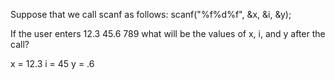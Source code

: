 Suppose that we call scanf as follows:
scanf("%f%d%f", &x, &i, &y);

If the user enters
12.3 45.6 789
what will be the values of x, i, and y after the call?

x = 12.3
i = 45
y = .6